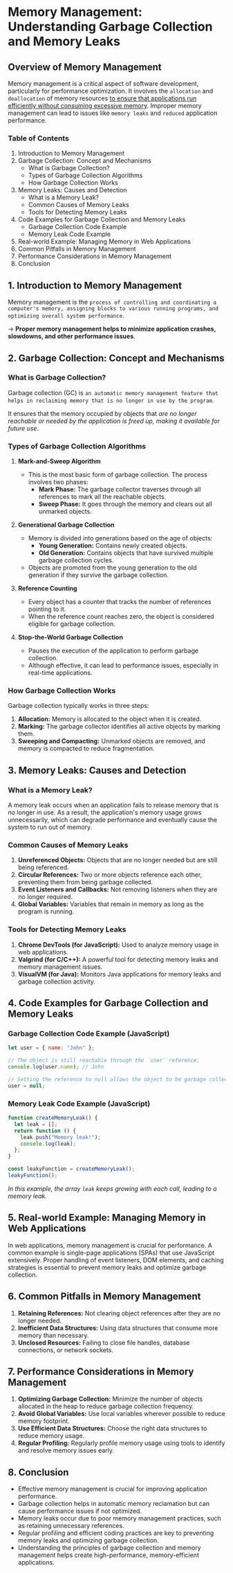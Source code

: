 # Memory Management: Understanding Garbage Collection and Memory Leaks

## Overview of Memory Management

Memory management is a critical aspect of software development, particularly for performance optimization. It involves the `allocation` and `deallocation` of memory resources <u>to ensure that applications run efficiently without consuming excessive memory</u>. Improper memory management can lead to issues like `memory leaks` and `reduced` application performance.

### Table of Contents

1. Introduction to Memory Management
2. Garbage Collection: Concept and Mechanisms
   - What is Garbage Collection?
   - Types of Garbage Collection Algorithms
   - How Garbage Collection Works
3. Memory Leaks: Causes and Detection
   - What is a Memory Leak?
   - Common Causes of Memory Leaks
   - Tools for Detecting Memory Leaks
4. Code Examples for Garbage Collection and Memory Leaks
   - Garbage Collection Code Example
   - Memory Leak Code Example
5. Real-world Example: Managing Memory in Web Applications
6. Common Pitfalls in Memory Management
7. Performance Considerations in Memory Management
8. Conclusion

## 1. Introduction to Memory Management

Memory management is the `process of controlling and coordinating a computer's memory, assigning blocks to various running programs, and optimizing overall system performance`.

-> **Proper memory management helps to minimize application crashes, slowdowns, and other performance issues**.

## 2. Garbage Collection: Concept and Mechanisms

### What is Garbage Collection?

Garbage collection (GC) is `an automatic memory management feature that helps in reclaiming memory that is no longer in use by the program`.

It ensures that the memory occupied by objects that _are no longer reachable or needed by the application is freed up, making it available for future use_.

### Types of Garbage Collection Algorithms

1. **Mark-and-Sweep Algorithm**
   - This is the most basic form of garbage collection. The process involves two phases:
     - **Mark Phase:** The garbage collector traverses through all references to mark all the reachable objects.
     - **Sweep Phase:** It goes through the memory and clears out all unmarked objects.
2. **Generational Garbage Collection**

   - Memory is divided into generations based on the age of objects:
     - **Young Generation:** Contains newly created objects.
     - **Old Generation:** Contains objects that have survived multiple garbage collection cycles.
   - Objects are promoted from the young generation to the old generation if they survive the garbage collection.

3. **Reference Counting**

   - Every object has a counter that tracks the number of references pointing to it.
   - When the reference count reaches zero, the object is considered eligible for garbage collection.

4. **Stop-the-World Garbage Collection**
   - Pauses the execution of the application to perform garbage collection.
   - Although effective, it can lead to performance issues, especially in real-time applications.

### How Garbage Collection Works

Garbage collection typically works in three steps:

1. **Allocation:** Memory is allocated to the object when it is created.
2. **Marking:** The garbage collector identifies all active objects by marking them.
3. **Sweeping and Compacting:** Unmarked objects are removed, and memory is compacted to reduce fragmentation.

## 3. Memory Leaks: Causes and Detection

### What is a Memory Leak?

A memory leak occurs when an application fails to release memory that is no longer in use. As a result, the application's memory usage grows unnecessarily, which can degrade performance and eventually cause the system to run out of memory.

### Common Causes of Memory Leaks

1. **Unreferenced Objects:** Objects that are no longer needed but are still being referenced.
2. **Circular References:** Two or more objects reference each other, preventing them from being garbage collected.
3. **Event Listeners and Callbacks:** Not removing listeners when they are no longer required.
4. **Global Variables:** Variables that remain in memory as long as the program is running.

### Tools for Detecting Memory Leaks

1. **Chrome DevTools (for JavaScript):** Used to analyze memory usage in web applications.
2. **Valgrind (for C/C++):** A powerful tool for detecting memory leaks and memory management issues.
3. **VisualVM (for Java):** Monitors Java applications for memory leaks and garbage collection activity.

## 4. Code Examples for Garbage Collection and Memory Leaks

### Garbage Collection Code Example (JavaScript)

```javascript
let user = { name: "John" };

// The object is still reachable through the `user` reference.
console.log(user.name); // John

// Setting the reference to null allows the object to be garbage collected.
user = null;
```

### Memory Leak Code Example (JavaScript)

```javascript
function createMemoryLeak() {
  let leak = [];
  return function () {
    leak.push("Memory leak!");
    console.log(leak);
  };
}

const leakyFunction = createMemoryLeak();
leakyFunction();
```

_In this example, the array `leak` keeps growing with each call, leading to a memory leak._

## 5. Real-world Example: Managing Memory in Web Applications

In web applications, memory management is crucial for performance. A common example is single-page applications (SPAs) that use JavaScript extensively. Proper handling of event listeners, DOM elements, and caching strategies is essential to prevent memory leaks and optimize garbage collection.

## 6. Common Pitfalls in Memory Management

1. **Retaining References:** Not clearing object references after they are no longer needed.
2. **Inefficient Data Structures:** Using data structures that consume more memory than necessary.
3. **Unclosed Resources:** Failing to close file handles, database connections, or network sockets.

## 7. Performance Considerations in Memory Management

1. **Optimizing Garbage Collection:** Minimize the number of objects allocated in the heap to reduce garbage collection frequency.
2. **Avoid Global Variables:** Use local variables wherever possible to reduce memory footprint.
3. **Use Efficient Data Structures:** Choose the right data structures to reduce memory usage.
4. **Regular Profiling:** Regularly profile memory usage using tools to identify and resolve memory issues early.

## 8. Conclusion

- Effective memory management is crucial for improving application performance.
- Garbage collection helps in automatic memory reclamation but can cause performance issues if not optimized.
- Memory leaks occur due to poor memory management practices, such as retaining unnecessary references.
- Regular profiling and efficient coding practices are key to preventing memory leaks and optimizing garbage collection.
- Understanding the principles of garbage collection and memory management helps create high-performance, memory-efficient applications.
